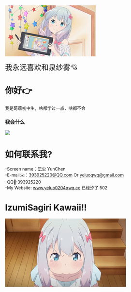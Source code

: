 <p align=left> <img src=https://github.com/YunChenqwq/YunChenqwq/blob/main/title.png /> </p><font size="5">我永远喜欢和泉纱雾💘</font>

# 你好👉
  我是蒟蒻初中生，啥都学过一点，啥都不会
  
### 我会什么
<a href="https://space.bilibili.com/1883907316">
  <img src="https://github-readme-stats.vercel.app/api/top-langs/?username=YunChenqwq&layout=compact&custom_title=我什么语言用的最多">
</a>

# 如何联系我?
  -Screen name：沄尘 YunChen<br>
  -E-mail✉️：393925220@QQ.com Or yeluoqwq@gmail.com<br>
  -QQ🐧:393925220<br>
  -My Website: www.yeluo0204qwq.cc 已经汐了 502<br>
# IzumiSagiri Kawaii!!
</a>
   <img align="center" alt="Top Langs" src="https://github.com/YunChenqwq/YunChenqwq/blob/main/izumi.gif" />  
</a>
   
  
  
  
  
  
  
  
  
  
      



